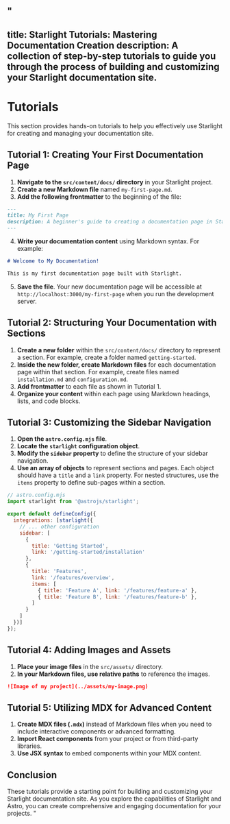 "
---
title: Starlight Tutorials: Mastering Documentation Creation 
description: A collection of step-by-step tutorials to guide you through the process of building and customizing your Starlight documentation site.
---

# Tutorials

This section provides hands-on tutorials to help you effectively use Starlight for creating and managing your documentation site.

## Tutorial 1: Creating Your First Documentation Page

1.  **Navigate to the `src/content/docs/` directory** in your Starlight project.
2.  **Create a new Markdown file** named `my-first-page.md`.
3.  **Add the following frontmatter** to the beginning of the file:

```markdown
---
title: My First Page
description: A beginner's guide to creating a documentation page in Starlight.
---
```

4.  **Write your documentation content** using Markdown syntax. For example: 

```markdown
# Welcome to My Documentation! 

This is my first documentation page built with Starlight. 
```

5.  **Save the file**. Your new documentation page will be accessible at `http://localhost:3000/my-first-page` when you run the development server.

## Tutorial 2: Structuring Your Documentation with Sections

1.  **Create a new folder** within the `src/content/docs/` directory to represent a section. For example, create a folder named `getting-started`.
2.  **Inside the new folder, create Markdown files** for each documentation page within that section. For example, create files named `installation.md` and `configuration.md`. 
3.  **Add frontmatter** to each file as shown in Tutorial 1. 
4.  **Organize your content** within each page using Markdown headings, lists, and code blocks. 

## Tutorial 3: Customizing the Sidebar Navigation

1.  **Open the `astro.config.mjs` file**.
2.  **Locate the `starlight` configuration object**.
3.  **Modify the `sidebar` property** to define the structure of your sidebar navigation. 
4.  **Use an array of objects** to represent sections and pages. Each object should have a `title` and a `link` property. For nested structures, use the `items` property to define sub-pages within a section. 

```javascript
// astro.config.mjs
import starlight from '@astrojs/starlight';

export default defineConfig({
  integrations: [starlight({
    // ... other configuration
    sidebar: [
      {
        title: 'Getting Started',
        link: '/getting-started/installation'
      },
      {
        title: 'Features',
        link: '/features/overview',
        items: [
          { title: 'Feature A', link: '/features/feature-a' },
          { title: 'Feature B', link: '/features/feature-b' },
        ]
      }
    ]
  })]
});
```

## Tutorial 4: Adding Images and Assets

1.  **Place your image files** in the `src/assets/` directory. 
2.  **In your Markdown files, use relative paths** to reference the images. 

```markdown
![Image of my project](../assets/my-image.png)
```

## Tutorial 5: Utilizing MDX for Advanced Content

1.  **Create MDX files (`.mdx`)** instead of Markdown files when you need to include interactive components or advanced formatting.
2.  **Import React components** from your project or from third-party libraries.
3.  **Use JSX syntax** to embed components within your MDX content.

## Conclusion

These tutorials provide a starting point for building and customizing your Starlight documentation site. As you explore the capabilities of Starlight and Astro, you can create comprehensive and engaging documentation for your projects.
"
